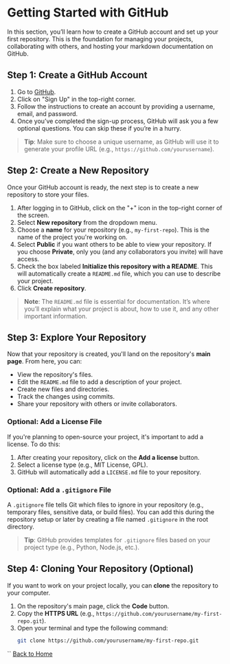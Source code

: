 # Getting Started with GitHub

In this section, you’ll learn how to create a GitHub account and set up your first repository. This is the foundation for managing your projects, collaborating with others, and hosting your markdown documentation on GitHub.

## Step 1: Create a GitHub Account
1. Go to [GitHub](https://github.com).
2. Click on "Sign Up" in the top-right corner.
3. Follow the instructions to create an account by providing a username, email, and password.
4. Once you’ve completed the sign-up process, GitHub will ask you a few optional questions. You can skip these if you’re in a hurry.

> **Tip**: Make sure to choose a unique username, as GitHub will use it to generate your profile URL (e.g., `https://github.com/yourusername`).

## Step 2: Create a New Repository
Once your GitHub account is ready, the next step is to create a new repository to store your files.

1. After logging in to GitHub, click on the "+" icon in the top-right corner of the screen.
2. Select **New repository** from the dropdown menu.
3. Choose a **name** for your repository (e.g., `my-first-repo`). This is the name of the project you're working on.
4. Select **Public** if you want others to be able to view your repository. If you choose **Private**, only you (and any collaborators you invite) will have access.
5. Check the box labeled **Initialize this repository with a README**. This will automatically create a `README.md` file, which you can use to describe your project.
6. Click **Create repository**.

> **Note**: The `README.md` file is essential for documentation. It’s where you’ll explain what your project is about, how to use it, and any other important information.

## Step 3: Explore Your Repository
Now that your repository is created, you'll land on the repository's **main page**. From here, you can:
- View the repository's files.
- Edit the `README.md` file to add a description of your project.
- Create new files and directories.
- Track the changes using commits.
- Share your repository with others or invite collaborators.

### Optional: Add a License File
If you're planning to open-source your project, it's important to add a license. To do this:
1. After creating your repository, click on the **Add a license** button.
2. Select a license type (e.g., MIT License, GPL).
3. GitHub will automatically add a `LICENSE.md` file to your repository.

### Optional: Add a `.gitignore` File
A `.gitignore` file tells Git which files to ignore in your repository (e.g., temporary files, sensitive data, or build files). You can add this during the repository setup or later by creating a file named `.gitignore` in the root directory.

> **Tip**: GitHub provides templates for `.gitignore` files based on your project type (e.g., Python, Node.js, etc.).

## Step 4: Cloning Your Repository (Optional)
If you want to work on your project locally, you can **clone** the repository to your computer.

1. On the repository's main page, click the **Code** button.
2. Copy the **HTTPS URL** (e.g., `https://github.com/yourusername/my-first-repo.git`).
3. Open your terminal and type the following command:
   ```bash
   git clone https://github.com/yourusername/my-first-repo.git

``
   [Back to Home](README.md)
